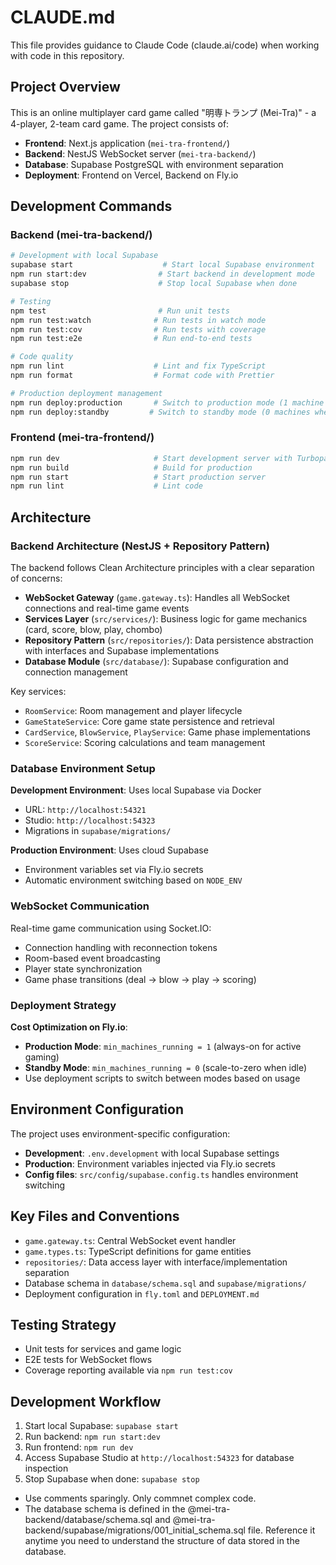 # CLAUDE.md

This file provides guidance to Claude Code (claude.ai/code) when working with code in this repository.

## Project Overview

This is an online multiplayer card game called "明専トランプ (Mei-Tra)" - a 4-player, 2-team card game. The project consists of:

- **Frontend**: Next.js application (`mei-tra-frontend/`)
- **Backend**: NestJS WebSocket server (`mei-tra-backend/`)
- **Database**: Supabase PostgreSQL with environment separation
- **Deployment**: Frontend on Vercel, Backend on Fly.io

## Development Commands

### Backend (mei-tra-backend/)
```bash
# Development with local Supabase
supabase start                    # Start local Supabase environment
npm run start:dev                # Start backend in development mode
supabase stop                    # Stop local Supabase when done

# Testing
npm test                         # Run unit tests
npm run test:watch              # Run tests in watch mode
npm run test:cov                # Run tests with coverage
npm run test:e2e                # Run end-to-end tests

# Code quality
npm run lint                    # Lint and fix TypeScript
npm run format                  # Format code with Prettier

# Production deployment management
npm run deploy:production       # Switch to production mode (1 machine always running)
npm run deploy:standby         # Switch to standby mode (0 machines when idle)
```

### Frontend (mei-tra-frontend/)
```bash
npm run dev                     # Start development server with Turbopack
npm run build                   # Build for production
npm run start                   # Start production server
npm run lint                    # Lint code
```

## Architecture

### Backend Architecture (NestJS + Repository Pattern)

The backend follows Clean Architecture principles with a clear separation of concerns:

- **WebSocket Gateway** (`game.gateway.ts`): Handles all WebSocket connections and real-time game events
- **Services Layer** (`src/services/`): Business logic for game mechanics (card, score, blow, play, chombo)
- **Repository Pattern** (`src/repositories/`): Data persistence abstraction with interfaces and Supabase implementations
- **Database Module** (`src/database/`): Supabase configuration and connection management

Key services:
- `RoomService`: Room management and player lifecycle
- `GameStateService`: Core game state persistence and retrieval
- `CardService`, `BlowService`, `PlayService`: Game phase implementations
- `ScoreService`: Scoring calculations and team management

### Database Environment Setup

**Development Environment**: Uses local Supabase via Docker
- URL: `http://localhost:54321`
- Studio: `http://localhost:54323`
- Migrations in `supabase/migrations/`

**Production Environment**: Uses cloud Supabase
- Environment variables set via Fly.io secrets
- Automatic environment switching based on `NODE_ENV`

### WebSocket Communication

Real-time game communication using Socket.IO:
- Connection handling with reconnection tokens
- Room-based event broadcasting
- Player state synchronization
- Game phase transitions (deal → blow → play → scoring)

### Deployment Strategy

**Cost Optimization on Fly.io**:
- **Production Mode**: `min_machines_running = 1` (always-on for active gaming)
- **Standby Mode**: `min_machines_running = 0` (scale-to-zero when idle)
- Use deployment scripts to switch between modes based on usage

## Environment Configuration

The project uses environment-specific configuration:

- **Development**: `.env.development` with local Supabase settings
- **Production**: Environment variables injected via Fly.io secrets
- **Config files**: `src/config/supabase.config.ts` handles environment switching

## Key Files and Conventions

- `game.gateway.ts`: Central WebSocket event handler
- `game.types.ts`: TypeScript definitions for game entities
- `repositories/`: Data access layer with interface/implementation separation
- Database schema in `database/schema.sql` and `supabase/migrations/`
- Deployment configuration in `fly.toml` and `DEPLOYMENT.md`

## Testing Strategy

- Unit tests for services and game logic
- E2E tests for WebSocket flows
- Coverage reporting available via `npm run test:cov`

## Development Workflow

1. Start local Supabase: `supabase start`
2. Run backend: `npm run start:dev` 
3. Run frontend: `npm run dev`
4. Access Supabase Studio at `http://localhost:54323` for database inspection
5. Stop Supabase when done: `supabase stop`
- Use comments sparingly. Only commnet complex code.
- The database schema is defined in the @mei-tra-backend/database/schema.sql and @mei-tra-backend/supabase/migrations/001_initial_schema.sql file. Reference it anytime you need to understand the structure of data stored in the database.